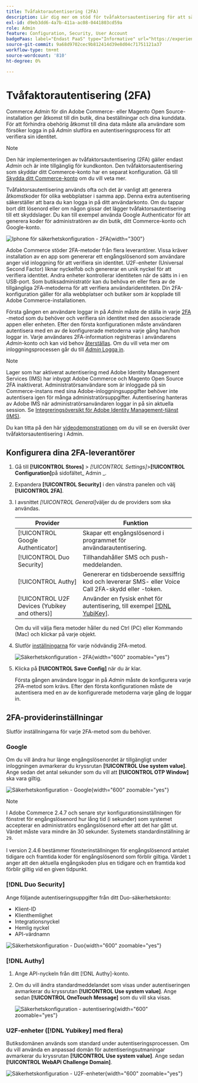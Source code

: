 ```yaml
---
title: Tvåfaktorautentisering (2FA)
description: Lär dig mer om stöd för tvåfaktorsautentisering för att säkerställa säkerheten i ditt system och dina data.
exl-id: d9eb3dd6-4a7b-411a-ac08-0441803cd59a
role: Admin
feature: Configuration, Security, User Account
badgePaas: label="Endast PaaS" type="Informative" url="https://experienceleague.adobe.com/sv/docs/commerce/user-guides/product-solutions" tooltip="Gäller endast Adobe Commerce i molnprojekt (Adobe-hanterad PaaS-infrastruktur) och lokala projekt."
source-git-commit: 9a68d9702cec9b812414d39e8d04c71751121a37
workflow-type: tm+mt
source-wordcount: '810'
ht-degree: 0%

---
```


# Tvåfaktorautentisering (2FA)

Commerce _Admin_ för din Adobe Commerce- eller Magento Open Source-installation ger åtkomst till din butik, dina beställningar och dina kunddata. För att förhindra obehörig åtkomst till dina data måste alla användare som försöker logga in på _Admin_ slutföra en autentiseringsprocess för att verifiera sin identitet.

>[!NOTE]
>
>Den här implementeringen av tvåfaktorsautentisering (2FA) gäller endast _Admin_ och är inte tillgänglig för kundkonton. Den tvåfaktorsautentisering som skyddar ditt Commerce-konto har en separat konfiguration. Gå till [Skydda ditt Commerce-konto](../getting-started/commerce-account-secure.md) om du vill veta mer.

Tvåfaktorsautentisering används ofta och det är vanligt att generera åtkomstkoder för olika webbplatser i samma app. Denna extra autentisering säkerställer att bara du kan logga in på ditt användarkonto. Om du tappar bort ditt lösenord eller om någon gissar det lägger tvåfaktorsautentisering till ett skyddslager. Du kan till exempel använda Google Authenticator för att generera koder för administratören av din butik, ditt Commerce-konto och Google-konto.

![Iphone för säkerhetskonfiguration - 2FA](./assets/google-authenticator-iphone.png){width="300"}

Adobe Commerce stöder 2FA-metoder från flera leverantörer. Vissa kräver installation av en app som genererar ett engångslösenord som användare anger vid inloggning för att verifiera sin identitet. U2F-enheter (Universal Second Factor) liknar nyckelfob och genererar en unik nyckel för att verifiera identitet. Andra enheter kontrollerar identiteten när de sätts in i en USB-port. Som butiksadministratör kan du behöva en eller flera av de tillgängliga 2FA-metoderna för att verifiera användaridentiteten. Din 2FA-konfiguration gäller för alla webbplatser och butiker som är kopplade till Adobe Commerce-installationen.

Första gången en användare loggar in på _Admin_ måste de ställa in varje [2FA](../configuration-reference/security/2fa.md) -metod som du behöver och verifiera sin identitet med den associerade appen eller enheten. Efter den första konfigurationen måste användaren autentisera med en av de konfigurerade metoderna varje gång han/hon loggar in. Varje användares 2FA-information registreras i användarens _Admin_-konto och kan vid behov [återställas](security-two-factor-authentication-manage.md). Om du vill veta mer om inloggningsprocessen går du till [_Admin_ Logga in](../getting-started/admin-signin.md).

>[!NOTE]
>
>Lager som har aktiverat autentisering med Adobe Identity Management Services (IMS) har inbyggt Adobe Commerce och Magento Open Source 2FA inaktiverat. Administratörsanvändare som är inloggade på sin Commerce-instans med sina Adobe-inloggningsuppgifter behöver inte autentisera igen för många administratörsuppgifter. Autentisering hanteras av Adobe IMS när administratörsanvändaren loggar in på sin aktuella session. Se [Integreringsöversikt för Adobe Identity Management-tjänst (IMS)](https://experienceleague.adobe.com/docs/commerce-admin/start/admin/ims/adobe-ims-integration-overview.html?lang=sv-SE).

Du kan titta på den här [videodemonstrationen](https://video.tv.adobe.com/v/339104?quality=12&learn=on) om du vill se en översikt över tvåfaktorsautentisering i Admin.

## Konfigurera dina 2FA-leverantörer

1. Gå till **[!UICONTROL Stores]** > _[!UICONTROL Settings]_>**[!UICONTROL Configuration]**&#x200B;på sidofältet_ Admin _.

1. Expandera **[!UICONTROL Security]** i den vänstra panelen och välj **[!UICONTROL 2FA]**.

1. I avsnittet _[!UICONTROL General]_&#x200B;väljer du de providers som ska användas.

   | Provider | Funktion |
   |--- |--- |
   | [!UICONTROL Google Authenticator] | Skapar ett engångslösenord i programmet för användarautentisering. |
   | [!UICONTROL Duo Security] | Tillhandahåller SMS och push-meddelanden. |
   | [!UICONTROL Authy] | Genererar en tidsberoende sexsiffrig kod och levererar SMS- eller Voice Call 2FA-skydd eller -token. |
   | [!UICONTROL U2F Devices (Yubikey and others)] | Använder en fysisk enhet för autentisering, till exempel [[!DNL YubiKey]](https://www.yubico.com/). |

   Om du vill välja flera metoder håller du ned Ctrl (PC) eller Kommando (Mac) och klickar på varje objekt.

1. Slutför [inställningarna](../configuration-reference/security/2fa.md) för varje nödvändig 2FA-metod.

   ![Säkerhetskonfiguration - 2FA](../configuration-reference/security/assets/2fa-general.png){width="600" zoomable="yes"}

1. Klicka på **[!UICONTROL Save Config]** när du är klar.

   Första gången användare loggar in på _Admin_ måste de konfigurera varje 2FA-metod som krävs. Efter den första konfigurationen måste de autentisera med en av de konfigurerade metoderna varje gång de loggar in.

## 2FA-providerinställningar

Slutför inställningarna för varje 2FA-metod som du behöver.

### Google

Om du vill ändra hur länge engångslösenordet är tillgängligt under inloggningen avmarkerar du kryssrutan **[!UICONTROL Use system value]**. Ange sedan det antal sekunder som du vill att **[!UICONTROL OTP Window]** ska vara giltig.

![Säkerhetskonfiguration - Google](../configuration-reference/security/assets/2fa-google.png){width="600" zoomable="yes"}

>[!NOTE]
>
>I Adobe Commerce 2.4.7 och senare styr konfigurationsinställningen för fönstret för engångslösenord hur lång tid (i sekunder) som systemet accepterar en administratörs engångslösenord efter att det har gått ut. Värdet måste vara mindre än 30 sekunder. Systemets standardinställning är `29`.<br><br> I version 2.4.6 bestämmer fönsterinställningen för engångslösenord antalet tidigare och framtida koder för engångslösenord som förblir giltiga. Värdet `1` anger att den aktuella engångskoden plus en tidigare och en framtida kod förblir giltig vid en given tidpunkt.

### [!DNL Duo Security]

Ange följande autentiseringsuppgifter från ditt Duo-säkerhetskonto:

- Klient-ID
- Klienthemlighet
- Integrationsnyckel
- Hemlig nyckel
- API-värdnamn

![Säkerhetskonfiguration - Duo](../configuration-reference/security/assets/2fa-duo-security.png){width="600" zoomable="yes"}

### [!DNL Authy]

1. Ange API-nyckeln från ditt [!DNL Authy]-konto.

1. Om du vill ändra standardmeddelandet som visas under autentiseringen avmarkerar du kryssrutan **[!UICONTROL Use system value]**. Ange sedan **[!UICONTROL OneTouch Message]** som du vill ska visas.

   ![Säkerhetskonfiguration - autentisering](../configuration-reference/security/assets/2fa-authy.png){width="600" zoomable="yes"}

### U2F-enheter ([!DNL Yubikey] med flera)

Butiksdomänen används som standard under autentiseringsprocessen. Om du vill använda en anpassad domän för autentiseringsutmaningar avmarkerar du kryssrutan **[!UICONTROL Use system value]**. Ange sedan **[!UICONTROL WebAPi Challenge Domain]**.

![Säkerhetskonfiguration - U2F-enheter](../configuration-reference/security/assets/2fa-u2f-key.png){width="600" zoomable="yes"}
